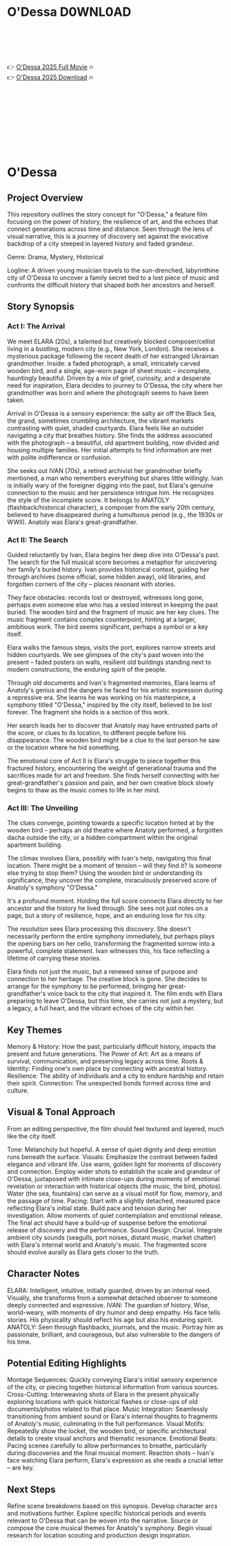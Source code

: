 # O'Dessa D0WNL0AD

<br><br><br><br>


👉 <a href="https://Michael-tapilacti1973.github.io/zzxrvbegrq/">O'Dessa 2025 Full Movie</a> 🔥
<br>
👉 <a href="https://Michael-tapilacti1973.github.io/zzxrvbegrq/">O'Dessa 2025 Download</a> 🔥


<br><br><br><br><br><br><br><br>



# O'Dessa

## Project Overview

This repository outlines the story concept for "O'Dessa," a feature film focusing on the power of history, the resilience of art, and the echoes that connect generations across time and distance. Seen through the lens of visual narrative, this is a journey of discovery set against the evocative backdrop of a city steeped in layered history and faded grandeur.

Genre: Drama, Mystery, Historical

Logline: A driven young musician travels to the sun-drenched, labyrinthine city of O'Dessa to uncover a family secret tied to a lost piece of music and confronts the difficult history that shaped both her ancestors and herself.

## Story Synopsis

### Act I: The Arrival

We meet ELARA (20s), a talented but creatively blocked composer/cellist living in a bustling, modern city (e.g., New York, London). She receives a mysterious package following the recent death of her estranged Ukrainian grandmother. Inside: a faded photograph, a small, intricately carved wooden bird, and a single, age-worn page of sheet music – incomplete, hauntingly beautiful. Driven by a mix of grief, curiosity, and a desperate need for inspiration, Elara decides to journey to O'Dessa, the city where her grandmother was born and where the photograph seems to have been taken.

Arrival in O'Dessa is a sensory experience: the salty air off the Black Sea, the grand, sometimes crumbling architecture, the vibrant markets contrasting with quiet, shaded courtyards. Elara feels like an outsider navigating a city that breathes history. She finds the address associated with the photograph – a beautiful, old apartment building, now divided and housing multiple families. Her initial attempts to find information are met with polite indifference or confusion.

She seeks out IVAN (70s), a retired archivist her grandmother briefly mentioned, a man who remembers everything but shares little willingly. Ivan is initially wary of the foreigner digging into the past, but Elara's genuine connection to the music and her persistence intrigue him. He recognizes the style of the incomplete score. It belongs to ANATOLY (flashback/historical character), a composer from the early 20th century, believed to have disappeared during a tumultuous period (e.g., the 1930s or WWII). Anatoly was Elara's great-grandfather.

### Act II: The Search

Guided reluctantly by Ivan, Elara begins her deep dive into O'Dessa's past. The search for the full musical score becomes a metaphor for uncovering her family's buried history. Ivan provides historical context, guiding her through archives (some official, some hidden away), old libraries, and forgotten corners of the city – places resonant with stories.

They face obstacles: records lost or destroyed, witnesses long gone, perhaps even someone else who has a vested interest in keeping the past buried. The wooden bird and the fragment of music are her key clues. The music fragment contains complex counterpoint, hinting at a larger, ambitious work. The bird seems significant, perhaps a symbol or a key itself.

Elara walks the famous steps, visits the port, explores narrow streets and hidden courtyards. We see glimpses of the city's past woven into the present – faded posters on walls, resilient old buildings standing next to modern constructions, the enduring spirit of the people.

Through old documents and Ivan's fragmented memories, Elara learns of Anatoly's genius and the dangers he faced for his artistic expression during a repressive era. She learns he was working on his masterpiece, a symphony titled "O'Dessa," inspired by the city itself, believed to be lost forever. The fragment she holds is a section of this work.

Her search leads her to discover that Anatoly may have entrusted parts of the score, or clues to its location, to different people before his disappearance. The wooden bird might be a clue to the last person he saw or the location where he hid something.

The emotional core of Act II is Elara's struggle to piece together this fractured history, encountering the weight of generational trauma and the sacrifices made for art and freedom. She finds herself connecting with her great-grandfather's passion and pain, and her own creative block slowly begins to thaw as the music comes to life in her mind.

### Act III: The Unveiling

The clues converge, pointing towards a specific location hinted at by the wooden bird – perhaps an old theatre where Anatoly performed, a forgotten dacha outside the city, or a hidden compartment within the original apartment building.

The climax involves Elara, possibly with Ivan's help, navigating this final location. There might be a moment of tension – will they find it? Is someone else trying to stop them? Using the wooden bird or understanding its significance, they uncover the complete, miraculously preserved score of Anatoly's symphony "O'Dessa."

It's a profound moment. Holding the full score connects Elara directly to her ancestor and the history he lived through. She sees not just notes on a page, but a story of resilience, hope, and an enduring love for his city.

The resolution sees Elara processing this discovery. She doesn't necessarily perform the entire symphony immediately, but perhaps plays the opening bars on her cello, transforming the fragmented sorrow into a powerful, complete statement. Ivan witnesses this, his face reflecting a lifetime of carrying these stories.

Elara finds not just the music, but a renewed sense of purpose and connection to her heritage. The creative block is gone. She decides to arrange for the symphony to be performed, bringing her great-grandfather's voice back to the city that inspired it. The film ends with Elara preparing to leave O'Dessa, but this time, she carries not just a mystery, but a legacy, a full heart, and the vibrant echoes of the city within her.

## Key Themes

   Memory & History: How the past, particularly difficult history, impacts the present and future generations.
   The Power of Art: Art as a means of survival, communication, and preserving legacy across time.
   Roots & Identity: Finding one's own place by connecting with ancestral history.
   Resilience: The ability of individuals and a city to endure hardship and retain their spirit.
   Connection: The unexpected bonds formed across time and culture.

## Visual & Tonal Approach

From an editing perspective, the film should feel textured and layered, much like the city itself.

   Tone: Melancholy but hopeful. A sense of quiet dignity and deep emotion runs beneath the surface.
   Visuals: Emphasize the contrast between faded elegance and vibrant life. Use warm, golden light for moments of discovery and connection. Employ wider shots to establish the scale and grandeur of O'Dessa, juxtaposed with intimate close-ups during moments of emotional revelation or interaction with historical objects (the music, the bird, photos). Water (the sea, fountains) can serve as a visual motif for flow, memory, and the passage of time.
   Pacing: Start with a slightly detached, measured pace reflecting Elara's initial state. Build pace and tension during her investigation. Allow moments of quiet contemplation and emotional release. The final act should have a build-up of suspense before the emotional release of discovery and the performance.
   Sound Design: Crucial. Integrate ambient city sounds (seagulls, port noises, distant music, market chatter) with Elara's internal world and Anatoly's music. The fragmented score should evolve aurally as Elara gets closer to the truth.

## Character Notes

   ELARA: Intelligent, intuitive, initially guarded, driven by an internal need. Visually, she transforms from a somewhat detached observer to someone deeply connected and expressive.
   IVAN: The guardian of history. Wise, world-weary, with moments of dry humor and deep empathy. His face tells stories. His physicality should reflect his age but also his enduring spirit.
   ANATOLY: Seen through flashbacks, journals, and the music. Portray him as passionate, brilliant, and courageous, but also vulnerable to the dangers of his time.

## Potential Editing Highlights

   Montage Sequences: Quickly conveying Elara's initial sensory experience of the city, or piecing together historical information from various sources.
   Cross-Cutting: Interweaving shots of Elara in the present physically exploring locations with quick historical flashes or close-ups of old documents/photos related to that place.
   Music Integration: Seamlessly transitioning from ambient sound or Elara's internal thoughts to fragments of Anatoly's music, culminating in the full performance.
   Visual Motifs: Repeatedly show the locket, the wooden bird, or specific architectural details to create visual anchors and thematic resonance.
   Emotional Beats: Pacing scenes carefully to allow performances to breathe, particularly during discoveries and the final musical moment. Reaction shots – Ivan's face watching Elara perform, Elara's expression as she reads a crucial letter – are key.

## Next Steps

   Refine scene breakdowns based on this synopsis.
   Develop character arcs and motivations further.
   Explore specific historical periods and events relevant to O'Dessa that can be woven into the narrative.
   Source or compose the core musical themes for Anatoly's symphony.
   Begin visual research for location scouting and production design inspiration.


